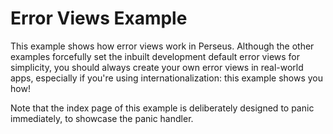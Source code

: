# Error Views Example

This example shows how error views work in Perseus. Although the other examples forcefully set the inbuilt development default error views for simplicity, you should always create your own error views in real-world apps, especially if you're using internationalization: this example shows you how!

Note that the index page of this example is deliberately designed to panic immediately, to showcase the panic handler.
